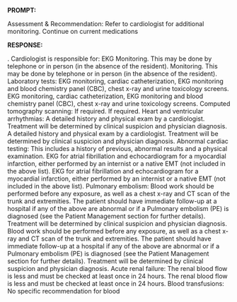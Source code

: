 **PROMPT:**

Assessment & Recommendation:  Refer to cardiologist for additional monitoring. Continue on current medications

**RESPONSE:**

 .  Cardiologist is responsible for: EKG Monitoring. This may be done by telephone or in person (in the absence of the resident).  Monitoring. This may be done by telephone or in person (in the absence of the resident). Laboratory tests: EKG monitoring, cardiac catheterization, EKG monitoring and blood chemistry panel (CBC), chest x-ray and urine toxicology screens.  EKG monitoring, cardiac catheterization, EKG monitoring and blood chemistry panel (CBC), chest x-ray and urine toxicology screens. Computed tomography scanning: If required.  If required. Heart and ventricular arrhythmias: A detailed history and physical exam by a cardiologist. Treatment will be determined by clinical suspicion and physician diagnosis.  A detailed history and physical exam by a cardiologist. Treatment will be determined by clinical suspicion and physician diagnosis. Abnormal cardiac testing: This includes a history of previous, abnormal results and a physical examination. EKG for atrial fibrillation and echocardiogram for a myocardial infarction, either performed by an internist or a native EMT (not included in the above list).  EKG for atrial fibrillation and echocardiogram for a myocardial infarction, either performed by an internist or a native EMT (not included in the above list). Pulmonary embolism: Blood work should be performed before any exposure, as well as a chest x-ray and CT scan of the trunk and extremities. The patient should have immediate follow-up at a hospital if any of the above are abnormal or if a Pulmonary embolism (PE) is diagnosed (see the Patient Management section for further details). Treatment will be determined by clinical suspicion and physician diagnosis.  Blood work should be performed before any exposure, as well as a chest x-ray and CT scan of the trunk and extremities. The patient should have immediate follow-up at a hospital if any of the above are abnormal or if a Pulmonary embolism (PE) is diagnosed (see the Patient Management section for further details). Treatment will be determined by clinical suspicion and physician diagnosis. Acute renal failure: The renal blood flow is less and must be checked at least once in 24 hours.  The renal blood flow is less and must be checked at least once in 24 hours. Blood transfusions: No specific recommendation for blood